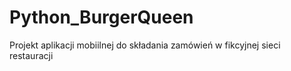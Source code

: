 # Python_BurgerQueen
 Projekt aplikacji mobiilnej do składania zamówień w fikcyjnej sieci restauracji

